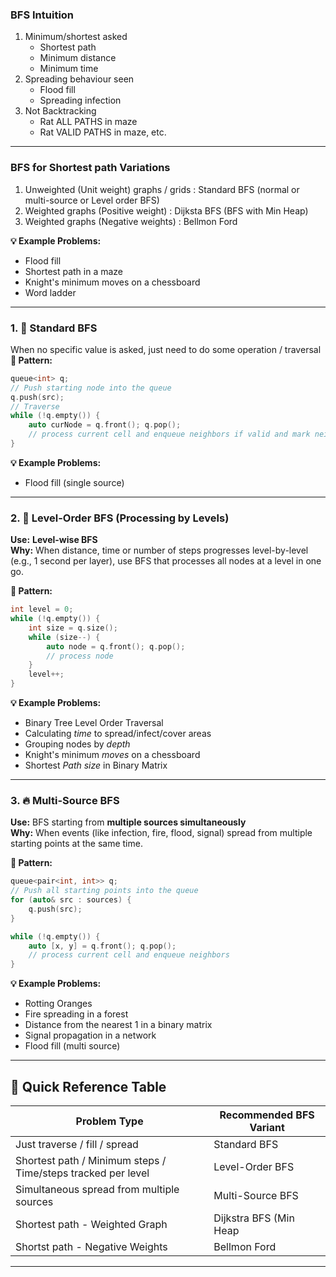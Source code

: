 ### BFS Intuition
1. Minimum/shortest asked
    - Shortest path
    - Minimum distance
    - Minimum time
2. Spreading behaviour seen
    - Flood fill
    - Spreading infection
3. Not Backtracking
    - Rat ALL PATHS in maze
    - Rat VALID PATHS in maze, etc.
---
### BFS for Shortest path Variations
1. Unweighted (Unit weight) graphs / grids     : Standard BFS (normal or multi-source or Level order BFS)
2. Weighted graphs (Positive weight)           : Dijksta BFS (BFS with Min Heap)
3. Weighted graphs (Negative weights)          : Bellmon Ford


**💡 Example Problems:**
- Flood fill
- Shortest path in a maze
- Knight's minimum moves on a chessboard
- Word ladder

---
### 1. 📶 Standard BFS 
When no specific value is asked, just need to do some operation / traversal
**🧱 Pattern:**
```cpp
queue<int> q;
// Push starting node into the queue
q.push(src);
// Traverse
while (!q.empty()) {
    auto curNode = q.front(); q.pop();
    // process current cell and enqueue neighbors if valid and mark neighbours as visited
}
```

**💡 Example Problems:**
- Flood fill (single source)

---

### 2. 📶 Level-Order BFS (Processing by Levels)

**Use:** **Level-wise BFS**  
**Why:** When distance, time or number of steps progresses level-by-level (e.g., 1 second per layer), use BFS that processes all nodes at a level in one go.

**🧱 Pattern:**
```cpp
int level = 0;
while (!q.empty()) {
    int size = q.size();
    while (size--) {
        auto node = q.front(); q.pop();
        // process node
    }
    level++;
}
```

**💡 Example Problems:**
- Binary Tree Level Order Traversal
- Calculating *time* to spread/infect/cover areas
- Grouping nodes by *depth*
- Knight's minimum *moves* on a chessboard
- Shortest *Path size* in Binary Matrix

---

### 3. 🔥 Multi-Source BFS

**Use:** BFS starting from **multiple sources simultaneously**  
**Why:** When events (like infection, fire, flood, signal) spread from multiple starting points at the same time.

**🧱 Pattern:**
```cpp
queue<pair<int, int>> q;
// Push all starting points into the queue
for (auto& src : sources) {
    q.push(src);
}

while (!q.empty()) {
    auto [x, y] = q.front(); q.pop();
    // process current cell and enqueue neighbors
}
```

**💡 Example Problems:**
- Rotting Oranges
- Fire spreading in a forest
- Distance from the nearest 1 in a binary matrix
- Signal propagation in a network
- Flood fill (multi source)

---

## 🧠 Quick Reference Table

| Problem Type                                                  | Recommended BFS Variant     |
|---------------------------------------------------------------|-----------------------------|
| Just traverse / fill / spread                                 | Standard BFS                |
| Shortest path / Minimum steps / Time/steps tracked per level  | Level-Order BFS             |
| Simultaneous spread from multiple sources                     | Multi-Source BFS            |
| Shortest path - Weighted Graph                                | Dijkstra BFS (Min Heap      |
| Shortst path - Negative Weights                               | Bellmon Ford                |

---
